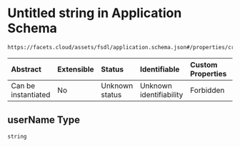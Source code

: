 # Untitled string in Application Schema

```txt
https://facets.cloud/assets/fsdl/application.schema.json#/properties/credentialRequests/properties/dbs/properties/mysql/items/0/properties/environmentVariables/items/0/properties/userName
```



| Abstract            | Extensible | Status         | Identifiable            | Custom Properties | Additional Properties | Access Restrictions | Defined In                                                                        |
| :------------------ | :--------- | :------------- | :---------------------- | :---------------- | :-------------------- | :------------------ | :-------------------------------------------------------------------------------- |
| Can be instantiated | No         | Unknown status | Unknown identifiability | Forbidden         | Allowed               | none                | [application.schema.json*](../out/application.schema.json "open original schema") |

## userName Type

`string`
